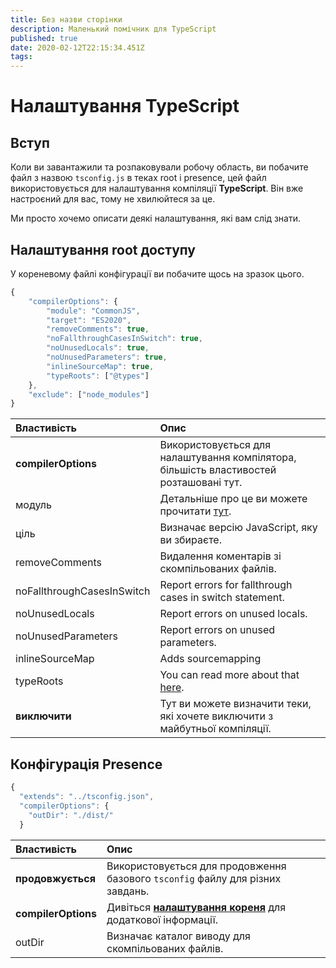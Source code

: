 ```yaml
---
title: Без назви сторінки
description: Маленький помічник для TypeScript
published: true
date: 2020-02-12T22:15:34.451Z
tags:
---
```


# Налаштування TypeScript

## Вступ

Коли ви завантажили та розпаковували робочу область, ви побачите файл з назвою `tsconfig.js` в теках root і presence, цей файл використовується для налаштування компіляції **TypeScript**. Він вже настроєний для вас, тому не хвилюйтеся за це.

Ми просто хочемо описати деякі налаштування, які вам слід знати.

## Налаштування root доступу

У кореневому файлі конфігурації ви побачите щось на зразок цього.

```javascript
{
    "compilerOptions": {
        "module": "CommonJS",
        "target": "ES2020",
        "removeComments": true,
        "noFallthroughCasesInSwitch": true,
        "noUnusedLocals": true,
        "noUnusedParameters": true,
        "inlineSourceMap": true,
        "typeRoots": ["@types"]
    },
    "exclude": ["node_modules"]
}
```

| Властивість                | Опис                                                                                                                            |
|:-------------------------- |:------------------------------------------------------------------------------------------------------------------------------- |
| **compilerOptions**        | Використовується для налаштування компілятора, більшість властивостей розташовані тут.                                          |
| модуль                     | Детальніше про це ви можете прочитати [тут](https://www.typescriptlang.org/docs/handbook/modules.html).                         |
| ціль                       | Визначає версію JavaScript, яку ви збираєте.                                                                                    |
| removeComments             | Видалення коментарів зі скомпільованих файлів.                                                                                  |
| noFallthroughCasesInSwitch | Report errors for fallthrough cases in switch statement.                                                                        |
| noUnusedLocals             | Report errors on unused locals.                                                                                                 |
| noUnusedParameters         | Report errors on unused parameters.                                                                                             |
| inlineSourceMap            | Adds sourcemapping                                                                                                              |
| typeRoots                  | You can read more about that [here](https://www.typescriptlang.org/docs/handbook/tsconfig-json.html#types-typeroots-and-types). |
| **виключити**              | Тут ви можете визначити теки, які хочете виключити з майбутньої компіляції.                                                     |

## Конфігурація Presence

```javascript
{
  "extends": "../tsconfig.json",
  "compilerOptions": {
    "outDir": "./dist/"
  }

```

| Властивість         | Опис                                                                                                     |
|:------------------- |:-------------------------------------------------------------------------------------------------------- |
| **продовжується**   | Використовується для продовження базового `tsconfig` файлу для різних завдань.                           |
| **compilerOptions** | Дивіться [**налаштування кореня**](/dev/presence/tsconfig#root-configuration) для додаткової інформації. |
| outDir              | Визначає каталог виводу для скомпільованих файлів.                                                       |
